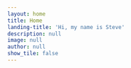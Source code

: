 ```yaml
---
layout: home
title: Home
landing-title: 'Hi, my name is Steve'
description: null
image: null
author: null
show_tile: false
---
```


